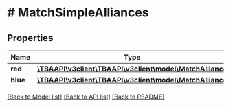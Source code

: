 # # MatchSimpleAlliances

## Properties

Name | Type | Description | Notes
------------ | ------------- | ------------- | -------------
**red** | [**\TBAAPI\v3client\TBAAPI\v3client\model\MatchAlliance**](MatchAlliance.md) |  | [optional] 
**blue** | [**\TBAAPI\v3client\TBAAPI\v3client\model\MatchAlliance**](MatchAlliance.md) |  | [optional] 

[[Back to Model list]](../../README.md#documentation-for-models) [[Back to API list]](../../README.md#documentation-for-api-endpoints) [[Back to README]](../../README.md)


